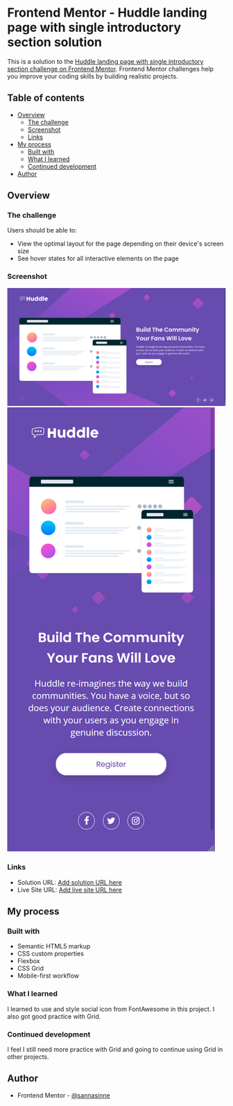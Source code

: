 # Frontend Mentor - Huddle landing page with single introductory section solution

This is a solution to the [Huddle landing page with single introductory section challenge on Frontend Mentor](https://www.frontendmentor.io/challenges/huddle-landing-page-with-a-single-introductory-section-B_2Wvxgi0). Frontend Mentor challenges help you improve your coding skills by building realistic projects. 

## Table of contents

- [Overview](#overview)
  - [The challenge](#the-challenge)
  - [Screenshot](#screenshot)
  - [Links](#links)
- [My process](#my-process)
  - [Built with](#built-with)
  - [What I learned](#what-i-learned)
  - [Continued development](#continued-development)
- [Author](#author)

## Overview

### The challenge

Users should be able to:

- View the optimal layout for the page depending on their device's screen size
- See hover states for all interactive elements on the page

### Screenshot

![](./finished/desktop.png)
![](./finished/mobile.png)

### Links

- Solution URL: [Add solution URL here](https://github.com/sannasinne/huddle-landing-page)
- Live Site URL: [Add live site URL here](https://sannasinne.github.io/huddle-landing-page/)

## My process

### Built with

- Semantic HTML5 markup
- CSS custom properties
- Flexbox
- CSS Grid
- Mobile-first workflow

### What I learned

I learned to use and style social icon from FontAwesome in this project. I also got good practice with Grid.

### Continued development

I feel I still need more practice with Grid and going to continue using Grid in other projects.

## Author

- Frontend Mentor - [@sannasinne](https://www.frontendmentor.io/profile/sannasinne)
